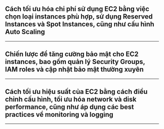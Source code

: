 ## Cách tối ưu hóa chi phí sử dụng EC2 bằng việc chọn loại instances phù hợp, sử dụng Reserved Instances và Spot Instances, cũng như cấu hình Auto Scaling

---

## Chiến lược để tăng cường bảo mật cho EC2 instances, bao gồm quản lý Security Groups, IAM roles và cập nhật bảo mật thường xuyên

---

## Cách tối ưu hiệu suất của EC2 bằng cách điều chỉnh cấu hình, tối ưu hóa network và disk performance, cũng như áp dụng các best practices về monitoring và logging

---

